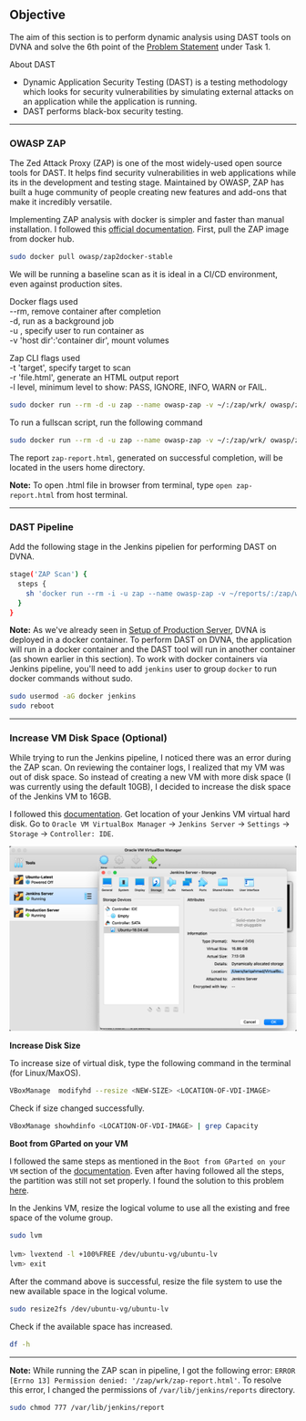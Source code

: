 ## **Objective**

The aim of this section is to perform dynamic analysis using DAST tools on DVNA and solve the 6th point of the [Problem Statement](problem_statements.md) under Task 1.

About DAST

- Dynamic Application Security Testing (DAST) is a testing methodology which looks for security vulnerabilities by simulating external attacks on an application while the application is running. 
- DAST performs black-box security testing.

---

### **OWASP ZAP**

The Zed Attack Proxy (ZAP) is one of the most widely-used open source tools for DAST. It helps find security vulnerabilities in web applications while its in the development and testing stage.  Maintained by OWASP, ZAP has built a huge community of people creating new features and add-ons that make it incredibly versatile. 

Implementing ZAP analysis with docker is simpler and faster than manual installation. I followed this [official documentation](https://www.zaproxy.org/docs/docker/about/). First, pull the ZAP image from docker hub.

```bash
sudo docker pull owasp/zap2docker-stable
```

We will be running a baseline scan as it is ideal in a CI/CD environment, even against production sites.

Docker flags used  
--rm, remove container after completion  
-d, run as a background job  
-u <user>, specify user to run container as  
-v 'host dir':'container dir', mount volumes  

Zap CLI flags used  
-t 'target', specify target to scan  
-r 'file.html', generate an HTML output report  
-l level, minimum level to show: PASS, IGNORE, INFO, WARN or FAIL.

```bash
sudo docker run --rm -d -u zap --name owasp-zap -v ~/:/zap/wrk/ owasp/zap2docker-stable zap-baseline.py -t http://192.168.56.102:9090 -r zap-report.html -l PASS
```

To run a fullscan script, run the following command
```bash
sudo docker run --rm -d -u zap --name owasp-zap -v ~/:/zap/wrk/ owasp/zap2docker-stable zap-full-scan.py -t http://192.168.56.102:9090 -r zap-report.html -l PASS
```

The report `zap-report.html`, generated on successful completion, will be located in the users home directory.

**Note:** To open .html file in browser from terminal, type `open zap-report.html` from host terminal.

---

### **DAST Pipeline**

Add the following stage in the Jenkins pipelien for performing DAST on DVNA.

```bash    
stage('ZAP Scan') {
  steps {
    sh 'docker run --rm -i -u zap --name owasp-zap -v ~/reports/:/zap/wrk/ owasp/zap2docker-stable zap-baseline.py -t http://192.168.56.102:9090 -r zap-report.html -l PASS || true'
  }
}
```

**Note:** As we've already seen in [Setup of Production Server](production_setup.md), DVNA is deployed in a docker container. To perform DAST on DVNA, the application will run in a docker container and the DAST tool will run in another container (as shown earlier in this section). To work with docker containers via Jenkins pipeline, you'll need to add `jenkins` user to group `docker` to run docker commands without sudo.

```bash
sudo usermod -aG docker jenkins
sudo reboot
```

---

### **Increase VM Disk Space (Optional)**
While trying to run the Jenkins pipeline, I noticed there was an error during the ZAP scan. On reviewing the container logs, I realized that my VM was out of disk space. So instead of creating a new VM with more disk space (I was currently using the default 10GB), I decided to increase the disk space of the Jenkins VM to 16GB.

I followed this [documentation](https://ourcodeworld.com/articles/read/1434/how-to-increase-the-disk-size-of-a-dynamically-allocated-disk-in-virtualbox). Get location of your Jenkins VM virtual hard disk. Go to `Oracle VM VirtualBox Manager` -> `Jenkins Server` -> `Settings` -> `Storage` -> `Controller: IDE`.

![Screenshot](img/dynamic_analysis_1.png)<br>

**Increase Disk Size**

To increase size of virtual disk, type the following command in the terminal (for Linux/MaxOS).

```bash
VBoxManage  modifyhd --resize <NEW-SIZE> <LOCATION-OF-VDI-IMAGE>
```

Check if size changed successfully.

```bash
VBoxManage showhdinfo <LOCATION-OF-VDI-IMAGE> | grep Capacity
```

**Boot from GParted on your VM**

I followed the same steps as mentioned in the `Boot from GParted on your VM` section of the [documentation](https://ourcodeworld.com/articles/read/1434/how-to-increase-the-disk-size-of-a-dynamically-allocated-disk-in-virtualbox). Even after having followed all the steps, the partition was still not set properly. I found the solution to this problem [here](https://askubuntu.com/questions/1106795/ubuntu-server-18-04-lvm-out-of-space-with-improper-default-partitioning).

In the Jenkins VM, resize the logical volume to use all the existing and free space of the volume group.

```bash
sudo lvm

lvm> lvextend -l +100%FREE /dev/ubuntu-vg/ubuntu-lv
lvm> exit
```

After the command above is successful, resize the file system to use the new available space in the logical volume.

```bash
sudo resize2fs /dev/ubuntu-vg/ubuntu-lv
```

Check if the available space has increased.
```bash
df -h
```

---

**Note:** While running the ZAP scan in pipeline, I got the following error: ```ERROR [Errno 13] Permission denied: '/zap/wrk/zap-report.html'```.  To resolve this error, I changed the permissions of `/var/lib/jenkins/reports` directory.

```bash
sudo chmod 777 /var/lib/jenkins/report
```


